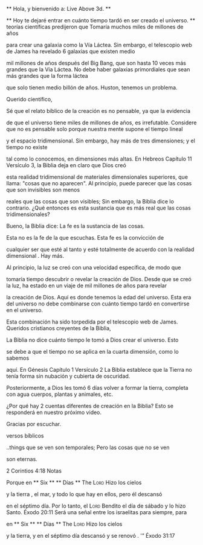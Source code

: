 ** Hola, y bienvenido a: Live Above 3d. **

** Hoy te dejaré entrar en cuánto tiempo tardó en ser creado el universo. **
teorías científicas predijeron que Tomaría muchos miles de millones de años

para crear una galaxia como la Vía Láctea.
Sin embargo, el telescopio web de James ha revelado 6 galaxias que existen medio

mil millones de años después del Big Bang, que son hasta 10 veces más grandes que
la Vía Láctea.
No debe haber galaxias primordiales que sean más grandes que la forma láctea

que solo tienen medio billón de años.
Huston, tenemos un problema.

Querido científico,

Sé que el relato bíblico de la creación es no pensable, ya que la evidencia

de que el universo tiene miles de millones de años, es irrefutable.
Considere que no es pensable solo porque nuestra mente supone el tiempo lineal

y el espacio tridimensional.
Sin embargo, hay más de tres dimensiones; y el tiempo no existe

tal como lo conocemos, en dimensiones más altas.
En Hebreos Capítulo 11 Versículo 3, la Biblia deja en claro que Dios creó

esta realidad tridimensional de materiales dimensionales superiores, que
llama: "cosas que no aparecen".
Al principio, puede parecer que las cosas que son invisibles son menos

reales que las cosas que son visibles; Sin embargo, la Biblia dice lo contrario.
¿Qué entonces es esta sustancia que es más real que las cosas tridimensionales?

Bueno, la Biblia dice: La fe es la sustancia de las cosas.

Esta no es la fe de la que escuchas. Esta fe es la convicción de

cualquier ser que esté al tanto y esté totalmente de acuerdo con la realidad dimensional
.
Hay más.

Al principio, la luz se creó con una velocidad específica, de modo que

tomaría tiempo descubrir o revelar la creación de Dios.
Desde que se creó la luz, ha estado en un viaje de mil millones de años para revelar

la creación de Dios. Aquí es donde tenemos la edad del universo.
Esta era del universo no debe combinarse con cuánto tiempo tardó en convertirse en el universo.

Esta combinación ha sido torpedida por el telescopio web de James.
Queridos cristianos creyentes de la Biblia,

La Biblia no dice cuánto tiempo le tomó a Dios crear el universo. Esto

se debe a que el tiempo no se aplica en la cuarta dimensión, como lo sabemos

aquí.
En Génesis Capítulo 1 Versículo 2 La Biblia establece que la Tierra no tenía forma
sin nubación y cubierta de oscuridad.

Posteriormente, a Dios les tomó 6 días volver a formar la tierra, completa con agua
cuerpos, plantas y animales, etc.

¿Por qué hay 2 cuentas diferentes de creación en la Biblia?
Esto se responderá en nuestro próximo video.

Gracias por escuchar.

versos bíblicos

..things que se ven son temporales; Pero las cosas que no se ven

son eternas.

2 Corintios 4:18
Notas

Porque en ** Six ** ** Días ** The <span class = "SmallCaps"> Lord </span> Hizo los cielos

y la tierra , el mar, y todo lo que hay en ellos, pero él descansó

en el séptimo día. Por lo tanto,
el <span class = "SmallCaps"> Lord </span> Bendito el día de sábado y lo hizo
Santo.
Éxodo 20:11
Será una señal entre los israelitas para siempre, para

en ** Six ** ** Días ** The <span class = "SmallCaps"> Lord </Span > Hizo los cielos

y la tierra, y en el séptimo día descansó y se renovó
. '”
Éxodo 31:17
